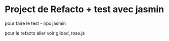 # Project de Refacto + test avec jasmin

pour faire le test
    - npx jasmin

pour le refacto aller voir gilded_rose.js
